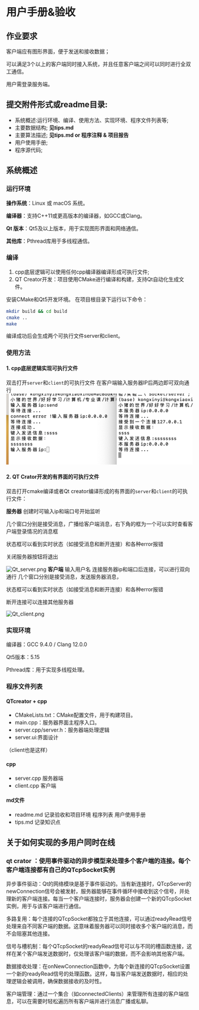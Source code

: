 # 用户手册&验收
## 作业要求
客户端应有图形界面，便于发送和接收数据；

可以满足3个以上的客户端同时接入系统，并且任意客户端之间可以同时进行全双工通信。

用户需登录服务端。
## 提交附件形式或readme目录:
- 系统概述:运行环境、编译、使用方法、实现环境、程序文件列表等; 
- 主要数据结构;  **见tips.md**
- 主要算法描述;  **见tips.md or 程序注释 & 项目报告**
- 用户使用手册;  
- 程序源代码;

## 系统概述
### 运行环境
**操作系统**：Linux 或 macOS 系统。

**编译器**：支持C++11或更高版本的编译器，如GCC或Clang。

**Qt 版本**：Qt5及以上版本，用于实现图形界面和网络通信。

**其他库**：Pthread库用于多线程通信。

### 编译
1. cpp底层逻辑可以使用任何cpp编译器编译形成可执行文件;
2. QT Creator开发：项目使用CMake进行编译和构建，支持Qt自动化生成文件。

安装CMake和Qt5开发环境。
在项目根目录下运行以下命令：
``` bash
mkdir build && cd build
cmake ..
make
```
编译成功后会生成两个可执行文件server和client。

### 使用方法
#### 1. cpp底层逻辑实现可执行文件
双击打开`server`和`client`的可执行文件
在客户端输入服务器IP后两边即可双向通行
![cpp_result.png](cpp_result.png)
#### 2. QT Crator开发的有界面的可执行文件
双击打开cmake编译或者Qt creator编译形成的有界面的`server`和`client`的可执行文件：

**服务器** 
创建时可输入ip和端口号开始监听

几个窗口分别是接受消息，广播给客户端消息，右下角的框为一个可以实时查看客户端登录情况的消息框

状态框可以看到实时状态（如接受消息和断开连接）和各种error报错

关闭服务器按钮将退出

![Qt_server.png](Qt_server.png)
**客户端**
输入用户名 连接服务器ip和端口后连接，可以进行双向通行
几个窗口分别是接受消息，发送服务器消息，

状态框可以看到实时状态（如接受消息和断开连接）和各种error报错

断开连接可以连接其他服务器

![Qt_client.png](Qt_client.png)


### 实现环境
编译器：GCC 9.4.0 / Clang 12.0.0

Qt5版本：5.15

Pthread库：用于实现多线程处理。

### 程序文件列表
#### QTcreator + cpp
- CMakeLists.txt：CMake配置文件，用于构建项目。
- main.cpp：服务器界面主程序入口。
- server.cpp/server.h：服务器端处理逻辑
- server.ui:界面设计

（client也是这样）

#### cpp
- server.cpp 服务器端
- client.cpp 客户端

#### md文件
- readme.md 记录验收和项目环境 程序列表 用户使用手册
- tips.md 记录知识点

## 关于如何实现的多用户同时在线
### qt crator  ：使用事件驱动的异步模型来处理多个客户端的连接。每个客户端连接都有自己的QTcpSocket实例
异步事件驱动：Qt的网络模块是基于事件驱动的。当有新连接时，QTcpServer的newConnection信号会被发射，服务器能够在事件循环中接收到这个信号，并处理新的客户端连接。每当一个客户端连接时，服务器会创建一个新的QTcpSocket实例，用于与该客户端进行通信。

多路复用：每个连接的QTcpSocket都独立于其他连接，可以通过readyRead信号处理来自不同客户端的数据。这意味着服务器可以同时接收多个客户端的消息，而不会阻塞其他连接。

信号与槽机制：每个QTcpSocket的readyRead信号可以与不同的槽函数连接，这样在某个客户端发送数据时，仅处理该客户端的数据，而不会影响其他客户端。

数据接收处理：在onNewConnection函数中，为每个新连接的QTcpSocket设置一个新的readyRead信号的处理函数。这样，每当客户端发送数据时，相应的处理逻辑会被调用，确保数据接收的及时性。

客户端管理：通过一个集合（如connectedClients）来管理所有连接的客户端信息，可以在需要时轻松遍历所有客户端并进行消息广播或私聊。